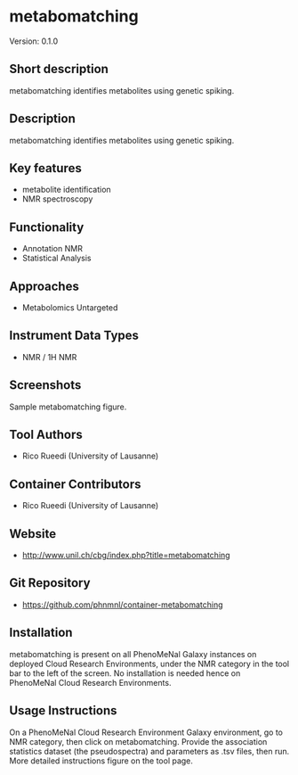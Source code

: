 # metabomatching
Version: 0.1.0

## Short description
metabomatching identifies metabolites using genetic spiking.

## Description
metabomatching identifies metabolites using genetic spiking.

## Key features
- metabolite identification
- NMR spectroscopy

## Functionality
- Annotation NMR
- Statistical Analysis

## Approaches
- Metabolomics Untargeted

## Instrument Data Types
- NMR / 1H NMR

## Screenshots

Sample metabomatching figure.

## Tool Authors
- Rico Rueedi (University of Lausanne)

## Container Contributors
- Rico Rueedi (University of Lausanne)

## Website
- http://www.unil.ch/cbg/index.php?title=metabomatching

## Git Repository
- https://github.com/phnmnl/container-metabomatching

## Installation
metabomatching is present on all PhenoMeNal Galaxy instances on deployed Cloud Research Environments, under the NMR category in the tool bar to the left of the screen. No installation is needed hence on PhenoMeNal Cloud Research Environments.

## Usage Instructions
On a PhenoMeNal Cloud Research Environment Galaxy environment, go to NMR category, then click on metabomatching. Provide the association statistics dataset (the pseudospectra) and parameters as .tsv files, then run. More detailed instructions figure on the tool page.
